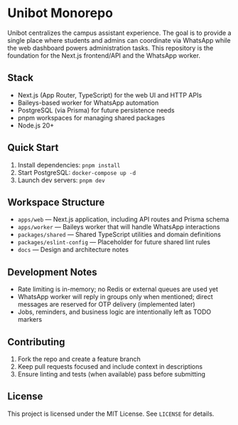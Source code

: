 # Unibot Monorepo

Unibot centralizes the campus assistant experience. The goal is to provide a single place where students and admins can coordinate via WhatsApp while the web dashboard powers administration tasks. This repository is the foundation for the Next.js frontend/API and the WhatsApp worker.

## Stack
- Next.js (App Router, TypeScript) for the web UI and HTTP APIs
- Baileys-based worker for WhatsApp automation
- PostgreSQL (via Prisma) for future persistence needs
- pnpm workspaces for managing shared packages
- Node.js 20+

## Quick Start
1. Install dependencies: `pnpm install`
2. Start PostgreSQL: `docker-compose up -d`
3. Launch dev servers: `pnpm dev`

## Workspace Structure
- `apps/web` — Next.js application, including API routes and Prisma schema
- `apps/worker` — Baileys worker that will handle WhatsApp interactions
- `packages/shared` — Shared TypeScript utilities and domain definitions
- `packages/eslint-config` — Placeholder for future shared lint rules
- `docs` — Design and architecture notes

## Development Notes
- Rate limiting is in-memory; no Redis or external queues are used yet
- WhatsApp worker will reply in groups only when mentioned; direct messages are reserved for OTP delivery (implemented later)
- Jobs, reminders, and business logic are intentionally left as TODO markers

## Contributing
1. Fork the repo and create a feature branch
2. Keep pull requests focused and include context in descriptions
3. Ensure linting and tests (when available) pass before submitting

## License
This project is licensed under the MIT License. See `LICENSE` for details.
